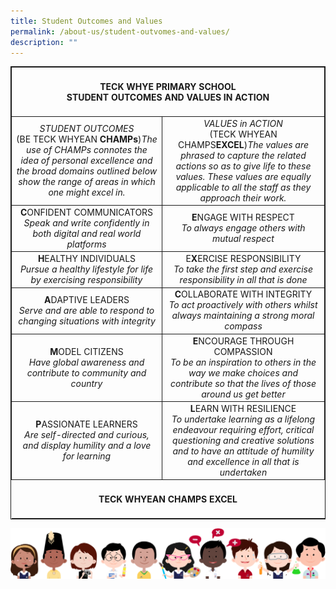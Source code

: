 ```yaml
---
title: Student Outcomes and Values
permalink: /about-us/student-outvomes-and-values/
description: ""
---
```

<table style="width:100%; border: 1px solid; border-collapse: collapse;">
  <tbody>
    <tr style="text-align: center;">
      <td colspan="2" style="border: 1px solid;"><h4>TECK WHYE PRIMARY SCHOOL<br>STUDENT OUTCOMES AND VALUES IN ACTION</h4></td>
    </tr>
    <tr style="text-align: center;">
      <td style="border: 1px solid;"><h6 style="margin-bottom: 0; margin-top: 0;">STUDENT OUTCOMES</h6>
(BE TECK WHYEAN <b>CHAMPs</b>)<em>The use of CHAMPs connotes the idea of personal excellence and the broad domains outlined below show the range of areas in which one might excel in.</em></td>
      <td style="border: 1px solid;"><h6 style="margin-bottom: 0; margin-top: 0;">VALUES in ACTION</h6>
(TECK WHYEAN CHAMPS<b>EXCEL</b>)<em>The values are phrased to capture the related actions so as to give life to these values.  These values are equally applicable to all the staff as they approach their work.</em></td>
    </tr>
    <tr style="text-align: center;">
      <td style="border: 1px solid;"><b>C</b>ONFIDENT COMMUNICATORS<br><em>Speak and write confidently in both digital and real world platforms</em></td>
      <td style="border: 1px solid;"><b>E</b>NGAGE WITH RESPECT<br><em>To always engage others with mutual respect</em></td>
    </tr>
    <tr style="text-align: center;">
      <td style="border: 1px solid;"><b>H</b>EALTHY INDIVIDUALS<br><em>Pursue a healthy lifestyle for life by exercising responsibility</em></td>
      <td style="border: 1px solid;">E<b>X</b>ERCISE RESPONSIBILITY<br><em>To take the first step and exercise responsibility in all that is done</em></td>
    </tr>
    <tr style="text-align: center;">
      <td style="border: 1px solid;"><b>A</b>DAPTIVE LEADERS<br><em>Serve and are able to respond to changing situations with integrity</em></td>
      <td style="border: 1px solid;"><b>C</b>OLLABORATE WITH INTEGRITY<br><em>To act proactively with others whilst always maintaining a strong moral compass</em></td>
    </tr>
    <tr style="text-align: center;">
      <td style="border: 1px solid;"><b>M</b>ODEL CITIZENS<br><em>Have global awareness and contribute to community and country</em></td>
      <td style="border: 1px solid;"><b>E</b>NCOURAGE THROUGH COMPASSION<br><em>To be an inspiration to others in the way we make choices and contribute so that the lives of those around us get better</em></td>
    </tr>
    <tr style="text-align: center;">
      <td style="border: 1px solid;"><b>P</b>ASSIONATE LEARNERS<br><em>Are self-directed and curious, and display humility and a love for learning</em></td>
      <td style="border: 1px solid;"><b>L</b>EARN WITH RESILIENCE<br><em>To undertake learning as a lifelong endeavour requiring effort, critical questioning and creative solutions and to have an attitude of humility and excellence in all that is undertaken</em></td>
    </tr>
    <tr style="text-align: center;">
      <td colspan="2"><h4>TECK WHYEAN CHAMPS EXCEL</h4></td>
    </tr>
  </tbody>
</table>
	
![](/images/kids.png)
